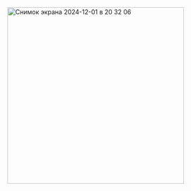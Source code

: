 <img width="399" alt="Снимок экрана 2024-12-01 в 20 32 06" src="https://github.com/user-attachments/assets/a89b9336-73b4-41e8-a6e9-1aee8dd4f202">
